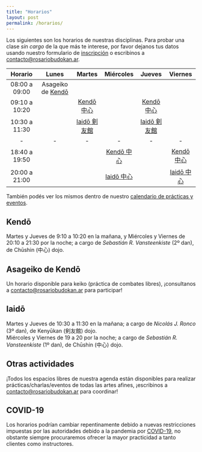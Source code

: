```yaml
---
title: "Horarios"
layout: post
permalink: /horarios/
---
```


Los siguientes son los horarios de nuestras disciplinas. Para probar una clase *sin cargo* de la que más te interese, por favor dejanos tus datos usando nuestro formulario de [inscripción](/inscripcion) o escribinos a [contacto@rosariobudokan.ar](mailto:contacto@rosariobudokan.ar).

| Horario       | Lunes         | Martes                           | Miércoles                     | Jueves                          | Viernes                       |
| :-----------: |:-------------:|:--------------------------------:|:-----------------------------:|:-------------------------------:|:-----------------------------:|
| 08:00 a 09:00 | Asageiko de [Kendō](/disciplinas/kendo)                                                                                                        |||||
| 09:10 a 10:20 |               |[Kendō 中心](/disciplinas/kendo)  |                               |[Kendō 中心](/disciplinas/kendo)  |                               |
| 10:30 a 11:30 |               |[Iaidō 剣友館](/disciplinas/iaido)|                               |[Iaidō 剣友館](/disciplinas/iaido)|                               |
| -             | -             | -                                | -                             | -                               | -                             |
| 18:40 a 19:50 |               |                                  |[Kendō 中心](/disciplinas/kendo)|                                |[Kendō 中心](/disciplinas/kendo)|
| 20:00 a 21:00 |               |                                  |[Iaidō 中心](/disciplinas/iaido)|                                |[Iaidō 中心](/disciplinas/iaido)|

También podés ver los mismos dentro de nuestro [calendario de prácticas y eventos](/calendario).

## Kendō
Martes y Jueves de 9:10 a 10:20 en la mañana, y Miércoles y Viernes de 20:10 a 21:30 por la noche; a cargo de *Sebastián R. Vansteenkiste* (2º dan), de Chūshin (中心) dojo.

## Asageiko de Kendō
Un horario disponible para keiko (práctica de combates libres), ¡consultanos a [contacto@rosariobudokan.ar](mailto:contacto@rosariobudokan.ar) para participar!

## Iaidō
Martes y Jueves de 10:30 a 11:30 en la mañana; a cargo de *Nicolás J. Ronco* (3º dan), de Kenyūkan (剣友館) dojo.<br/>
Miércoles y Viernes de 19 a 20 por la noche; a cargo de *Sebastián R. Vansteenkiste* (1º dan), de Chūshin (中心) dojo.

## Otras actividades
¡Todos los espacios libres de nuestra agenda están disponibles para realizar prácticas/charlas/eventos de todas las artes afines, ¡escribinos a [contacto@rosariobudokan.ar](mailto:contacto@rosariobudokan.ar) para coordinar!

## COVID-19
Los horarios podrían cambiar repentinamente debido a nuevas restricciones impuestas por las autoridades debido a la pandemia por [COVID-19](/covid-19), no obstante siempre procuraremos ofrecer la mayor practicidad a tanto clientes como instructores.
